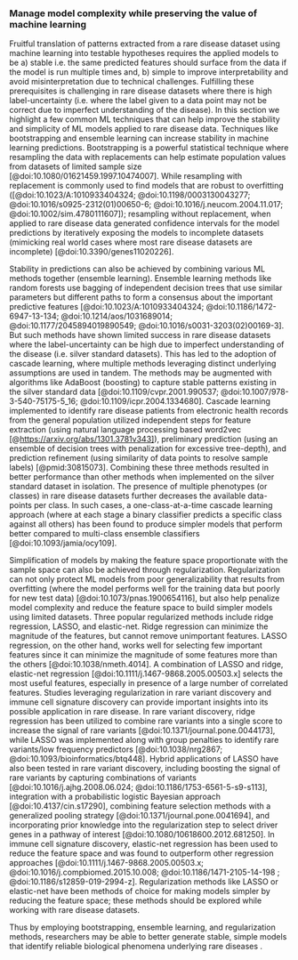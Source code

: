 ### Manage model complexity while preserving the value of machine learning

Fruitful translation of patterns extracted from a rare disease dataset using machine learning into testable hypotheses requires the applied models to be a) stable i.e. the same predicted features should surface from the data if the model is run multiple times and, b) simple to improve interpretability and avoid misinterpretation due to technical challenges. Fulfilling these prerequisites is challenging in rare disease datasets where there is high label-uncertainty (i.e. where the label given to a data point may not be correct due to imperfect understanding of the disease). 
In this section we highlight a few common ML techniques that can help improve the stability and simplicity of ML models applied to rare disease data.
Techniques like bootstrapping and ensemble learning can increase stability in machine learning predictions. Bootstrapping is a powerful statistical technique where resampling the data with replacements can help estimate population values from datasets of limited sample size [@doi:10.1080/01621459.1997.10474007].
While  resampling with replacement is commonly used to find models that are robust to overfitting ([@doi:10.1023/A:1010933404324; @doi:10.1198/0003130043277; @doi:10.1016/s0925-2312(01)00650-6; @doi:10.1016/j.neucom.2004.11.017; @doi:10.1002/sim.4780111607]); resampling without replacement, when applied to rare disease data generated confidence intervals for the model predictions by iteratively exposing the models to incomplete datasets (mimicking real world cases where most rare disease datasets are incomplete) [@doi:10.3390/genes11020226].

Stability in predictions can also be achieved by combining various ML methods together (ensemble learning). 
Ensemble learning methods like random forests use bagging of independent decision trees that use similar parameters but different paths to form a consensus about the important predictive features [@doi:10.1023/A:1010933404324; @doi:10.1186/1472-6947-13-134; @doi:10.1214/aos/1031689014; @doi:10.1177/2045894019890549; @doi:10.1016/s0031-3203(02)00169-3]. 
But such methods have shown limited success in rare disease datasets where the label-uncertainty can be high due to imperfect understanding of the disease (i.e. silver standard datasets). 
This has led to the adoption of cascade learning, where multiple methods leveraging distinct underlying assumptions are used in tandem. The methods may be augmented with algorithms like AdaBoost (boosting) to capture stable patterns existing in the silver standard data [@doi:10.1109/cvpr.2001.990537; @doi:10.1007/978-3-540-75175-5_16; @doi:10.1109/icpr.2004.1334680]. 
Cascade learning implemented to identify rare disease patients from electronic health records from the general population utilized independent steps for feature extraction (using natural language processing based word2vec [@https://arxiv.org/abs/1301.3781v343]), preliminary prediction (using an ensemble of decision trees with penalization for excessive tree-depth), and prediction refinement (using similarity of data points to resolve sample labels) [@pmid:30815073]. 
Combining these three methods resulted in better performance than other methods when implemented on the silver standard dataset in isolation.
The presence of multiple phenotypes (or classes) in rare disease datasets further decreases the available data-points per class. 
In such cases, a one-class-at-a-time cascade learning approach (where at each stage a binary classifier predicts a specific class against all others) has been found to produce simpler models that perform better compared to multi-class ensemble classifiers [@doi:10.1093/jamia/ocy109]. 

Simplification of models by making the feature space proportionate with the sample space can also be achieved through regularization. 
Regularization can not only protect ML models from poor generalizability that results from overfitting (where the model performs well for the training data but poorly for new test data) [@doi:10.1073/pnas.1900654116], but also help penalize model complexity and reduce the feature space to build simpler models using limited datasets. 
Three popular  regularized methods include ridge regression, LASSO, and elastic-net. Ridge regression can minimize the magnitude of the features, but cannot remove unimportant features. 
LASSO regression, on the other hand, works well for selecting few important features since it can minimize the magnitude of some features more than the others [@doi:10.1038/nmeth.4014]. 
A combination of LASSO and ridge, elastic-net regression [@doi:10.1111/j.1467-9868.2005.00503.x] selects the most useful features, especially in presence of a large number of correlated features.
Studies leveraging regularization in rare variant discovery and immune cell signature discovery can provide important insights into its possible application in rare disease. 
In rare variant discovery, ridge regression has been utilized to combine rare variants into a single score to increase the signal of rare variants [@doi:10.1371/journal.pone.0044173], while LASSO was implemented along with group penalties to identify rare variants/low frequency predictors [@doi:10.1038/nrg2867; @doi:10.1093/bioinformatics/btq448]. 
Hybrid applications of LASSO have also been tested in rare variant discovery, including boosting the signal of rare variants by capturing combinations of variants [@doi:10.1016/j.ajhg.2008.06.024; @doi:10.1186/1753-6561-5-s9-s113], integration with a probabilistic logistic Bayesian approach [@doi:10.4137/cin.s17290], combining feature selection methods with a generalized pooling strategy [@doi:10.1371/journal.pone.0041694], and incorporating prior knowledge into the regularization step to select driver genes in a pathway of interest [@doi:10.1080/10618600.2012.681250]. 
In immune cell signature discovery, elastic-net regression has been used to reduce the feature space and was found to outperform other regression approaches [@doi:10.1111/j.1467-9868.2005.00503.x; @doi:10.1016/j.compbiomed.2015.10.008; @doi:10.1186/1471-2105-14-198 ; @doi:10.1186/s12859-019-2994-z]. 
Regularization methods like LASSO or elastic-net have been methods of choice for making models simpler by reducing the feature space; these methods should be explored while working with rare disease datasets. 

Thus by employing bootstrapping, ensemble learning, and regularization methods, researchers may be able to better generate stable, simple models that identify reliable biological phenomena underlying rare diseases .
